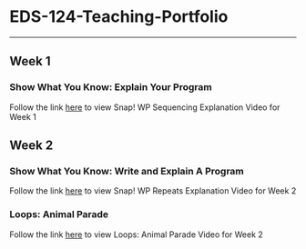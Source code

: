 # EDS-124-Teaching-Portfolio

---

## Week 1
 ### Show What You Know: Explain Your Program
Follow the link [here](https://youtu.be/jXCajgQFFn0) to view Snap! WP Sequencing Explanation Video for Week 1


## Week 2
### Show What You Know: Write and Explain A Program
Follow the link [here](https://youtu.be/OhYmIZc5DtQ) to view Snap! WP Repeats Explanation Video for Week 2

### Loops: Animal Parade
Follow the link [here](https://youtu.be/KNirrTvS1mk) to view Loops: Animal Parade Video for Week 2

